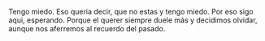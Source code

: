 Tengo miedo.
Eso queria decir, que no estas y tengo miedo.
Por eso sigo aqui, esperando.
Porque el querer siempre duele más y decidimos olvidar, aunque nos aferremos al recuerdo del pasado.